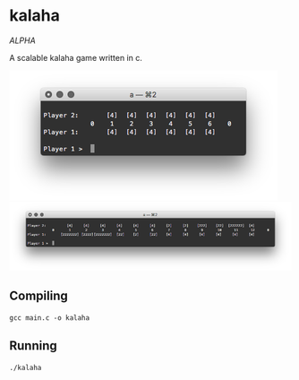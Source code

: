 # kalaha

*ALPHA*

A scalable kalaha game written in c.

![Screenshot](https://github.com/simonsolnes/kalaha/blob/master/ss1.png)
![Screenshot](https://github.com/simonsolnes/kalaha/blob/master/ss2.png)

## Compiling

`gcc main.c -o kalaha`

## Running

`./kalaha`

